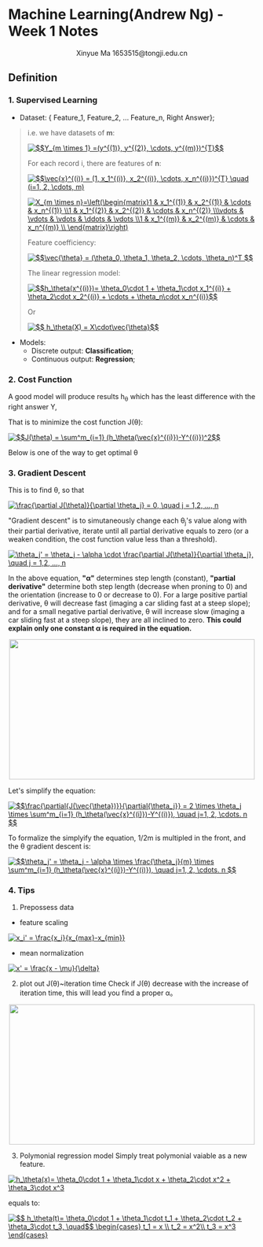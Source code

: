 # Machine Learning(Andrew Ng) - Week 1 Notes

<p align="center">
Xinyue Ma   1653515@tongji.edu.cn
</p>


## Definition

### 1. Supervised Learning
+ Dataset: 
{ Feature_1, Feature_2, ... Feature_n, Right Answer};

> i.e. we have datasets of **m**:
>
> <!--$$Y_{m \times 1} =(y^{(1)}, y^{(2)}, \cdots, y^{(m)})^{T}$$-->
>
><a href="https://www.codecogs.com/eqnedit.php?latex=$$Y_{m&space;\times&space;1}&space;=(y^{(1)},&space;y^{(2)},&space;\cdots,&space;y^{(m)})^{T}$$" target="_blank"><img src="https://latex.codecogs.com/gif.latex?$$Y_{m&space;\times&space;1}&space;=(y^{(1)},&space;y^{(2)},&space;\cdots,&space;y^{(m)})^{T}$$" title="$$Y_{m \times 1} =(y^{(1)}, y^{(2)}, \cdots, y^{(m)})^{T}$$" /></a>
>
> For each record i, there are features of **n**:
>
> <!--$$\vec{x}^{(i)} = (1, x_1^{(i)}, x_2^{(i)}, \cdots, x_n^{(i)})^{T} \quad (i=1, 2, \cdots, m) $$-->
>
> <a href="https://www.codecogs.com/eqnedit.php?latex=$$\vec{x}^{(i)}&space;=&space;(1,&space;x_1^{(i)},&space;x_2^{(i)},&space;\cdots,&space;x_n^{(i)})^{T}&space;\quad&space;(i=1,&space;2,&space;\cdots,&space;m)" target="_blank"><img src="https://latex.codecogs.com/gif.latex?$$\vec{x}^{(i)}&space;=&space;(1,&space;x_1^{(i)},&space;x_2^{(i)},&space;\cdots,&space;x_n^{(i)})^{T}&space;\quad&space;(i=1,&space;2,&space;\cdots,&space;m)" title="$$\vec{x}^{(i)} = (1, x_1^{(i)}, x_2^{(i)}, \cdots, x_n^{(i)})^{T} \quad (i=1, 2, \cdots, m)" /></a>
>
> <!--X_{m \times n}=\left(\begin{matrix}1 & x_1^{(1)} & x_2^{(1)} & \cdots & x_n^{(1)} \\1 & x_1^{(2)} & x_2^{(2)} & \cdots & x_n^{(2)} \\\vdots & \vdots & \vdots & \ddots & \vdots \\1 & x_1^{(m)} & x_2^{(m)} & \cdots & x_n^{(m)} \\ \end{matrix}\right)-->
>
> <a href="https://www.codecogs.com/eqnedit.php?latex=X_{m&space;\times&space;n}=\left(\begin{matrix}1&space;&&space;x_1^{(1)}&space;&&space;x_2^{(1)}&space;&&space;\cdots&space;&&space;x_n^{(1)}&space;\\1&space;&&space;x_1^{(2)}&space;&&space;x_2^{(2)}&space;&&space;\cdots&space;&&space;x_n^{(2)}&space;\\\vdots&space;&&space;\vdots&space;&&space;\vdots&space;&&space;\ddots&space;&&space;\vdots&space;\\1&space;&&space;x_1^{(m)}&space;&&space;x_2^{(m)}&space;&&space;\cdots&space;&&space;x_n^{(m)}&space;\\&space;\end{matrix}\right)" target="_blank"><img src="https://latex.codecogs.com/gif.latex?X_{m&space;\times&space;n}=\left(\begin{matrix}1&space;&&space;x_1^{(1)}&space;&&space;x_2^{(1)}&space;&&space;\cdots&space;&&space;x_n^{(1)}&space;\\1&space;&&space;x_1^{(2)}&space;&&space;x_2^{(2)}&space;&&space;\cdots&space;&&space;x_n^{(2)}&space;\\\vdots&space;&&space;\vdots&space;&&space;\vdots&space;&&space;\ddots&space;&&space;\vdots&space;\\1&space;&&space;x_1^{(m)}&space;&&space;x_2^{(m)}&space;&&space;\cdots&space;&&space;x_n^{(m)}&space;\\&space;\end{matrix}\right)" title="X_{m \times n}=\left(\begin{matrix}1 & x_1^{(1)} & x_2^{(1)} & \cdots & x_n^{(1)} \\1 & x_1^{(2)} & x_2^{(2)} & \cdots & x_n^{(2)} \\\vdots & \vdots & \vdots & \ddots & \vdots \\1 & x_1^{(m)} & x_2^{(m)} & \cdots & x_n^{(m)} \\ \end{matrix}\right)" /></a>
>
>  
> Feature coefficiency:
>
> <!--$$\vec{\theta} = (\theta_0, \theta_1, \theta_2, \cdots, \theta_n)^T $$-->
>
><a href="https://www.codecogs.com/eqnedit.php?latex=$$\vec{\theta}&space;=&space;(\theta_0,&space;\theta_1,&space;\theta_2,&space;\cdots,&space;\theta_n)^T&space;$$" target="_blank"><img src="https://latex.codecogs.com/gif.latex?$$\vec{\theta}&space;=&space;(\theta_0,&space;\theta_1,&space;\theta_2,&space;\cdots,&space;\theta_n)^T&space;$$" title="$$\vec{\theta} = (\theta_0, \theta_1, \theta_2, \cdots, \theta_n)^T $$" /></a>
> 
> The linear regression model:
>
> <!--$$h_\theta(x^{(i)})= \theta_0\cdot 1 + \theta_1\cdot x_1^{(i)} + \theta_2\cdot x_2^{(i)} + \cdots + \theta_n\cdot x_n^{(i)}$$-->
>
> <a href="https://www.codecogs.com/eqnedit.php?latex=$$h_\theta(x^{(i)})=&space;\theta_0\cdot&space;1&space;&plus;&space;\theta_1\cdot&space;x_1^{(i)}&space;&plus;&space;\theta_2\cdot&space;x_2^{(i)}&space;&plus;&space;\cdots&space;&plus;&space;\theta_n\cdot&space;x_n^{(i)}$$" target="_blank"><img src="https://latex.codecogs.com/gif.latex?$$h_\theta(x^{(i)})=&space;\theta_0\cdot&space;1&space;&plus;&space;\theta_1\cdot&space;x_1^{(i)}&space;&plus;&space;\theta_2\cdot&space;x_2^{(i)}&space;&plus;&space;\cdots&space;&plus;&space;\theta_n\cdot&space;x_n^{(i)}$$" title="$$h_\theta(x^{(i)})= \theta_0\cdot 1 + \theta_1\cdot x_1^{(i)} + \theta_2\cdot x_2^{(i)} + \cdots + \theta_n\cdot x_n^{(i)}$$" /></a>
>
> Or
>
> <!--$$ h_\theta(X) = X\cdot\vec{\theta}$$-->
>
> <a href="https://www.codecogs.com/eqnedit.php?latex=$$&space;h_\theta(X)&space;=&space;X\cdot\vec{\theta}$$" target="_blank"><img src="https://latex.codecogs.com/gif.latex?$$&space;h_\theta(X)&space;=&space;X\cdot\vec{\theta}$$" title="$$ h_\theta(X) = X\cdot\vec{\theta}$$" /></a>


+ Models:
	- Discrete output: **Classification**;
	- Continuous output: **Regression**;


### 2. Cost Function
A good model will produce results h<sub>θ</sub> which has the least difference with the right answer Y, 

That is to minimize the cost function J(θ):

<!--$$J(\theta) = \sum^m_{i=1} (h_\theta(\vec{x}^{(i)})-Y^{(i)})^2$$-->

<a href="https://www.codecogs.com/eqnedit.php?latex=$$J(\theta)&space;=&space;\sum^m_{i=1}&space;(h_\theta(\vec{x}^{(i)})-Y^{(i)})^2$$" target="_blank"><img src="https://latex.codecogs.com/gif.latex?$$J(\theta)&space;=&space;\sum^m_{i=1}&space;(h_\theta(\vec{x}^{(i)})-Y^{(i)})^2$$" title="$$J(\theta) = \sum^m_{i=1} (h_\theta(\vec{x}^{(i)})-Y^{(i)})^2$$" /></a>

Below is one of the way to get optimal θ

### 3. Gradient Descent

This is to find θ, so that 

<!--\frac{\partial J(\theta)}{\partial \theta_j} = 0, \quad j = 1,2, ..., n-->

<a href="https://www.codecogs.com/eqnedit.php?latex=\frac{\partial&space;J(\theta)}{\partial&space;\theta_j}&space;=&space;0,&space;\quad&space;j&space;=&space;1,2,&space;...,&space;n" target="_blank"><img src="https://latex.codecogs.com/gif.latex?\frac{\partial&space;J(\theta)}{\partial&space;\theta_j}&space;=&space;0,&space;\quad&space;j&space;=&space;1,2,&space;...,&space;n" title="\frac{\partial J(\theta)}{\partial \theta_j} = 0, \quad j = 1,2, ..., n" /></a>

"Gradient descent" is to simutaneously change each θ<sub>j</sub>'s value along with their partial derivative, iterate until all partial derivative equals to zero (or a weaken condition, the cost function value less than a threshold).

<!--\theta_j' = \theta_j - \alpha \cdot \frac{\partial J(\theta)}{\partial \theta_j}, \quad j = 1,2, ..., n-->

<a href="https://www.codecogs.com/eqnedit.php?latex=\theta_j'&space;=&space;\theta_j&space;-&space;\alpha&space;\cdot&space;\frac{\partial&space;J(\theta)}{\partial&space;\theta_j},&space;\quad&space;j&space;=&space;1,2,&space;...,&space;n" target="_blank"><img src="https://latex.codecogs.com/gif.latex?\theta_j'&space;=&space;\theta_j&space;-&space;\alpha&space;\cdot&space;\frac{\partial&space;J(\theta)}{\partial&space;\theta_j},&space;\quad&space;j&space;=&space;1,2,&space;...,&space;n" title="\theta_j' = \theta_j - \alpha \cdot \frac{\partial J(\theta)}{\partial \theta_j}, \quad j = 1,2, ..., n" /></a>

In the above equation, __"α"__ determines step length (constant), __"partial derivative"__ determine both step length (decrease when proning to 0) and the orientation (increase to 0 or decrease to 0).
For a large positive partial derivative, θ will decrease fast (imaging a car sliding fast at a steep slope); and for a small negative partial derivative, θ will increase slow (imaging a car sliding fast at a steep slope), they are all inclined to zero. **This could explain only one constant α is required in the equation.**

<div align=center>
	<img width="500" height="285" src="https://github.com/CnDE-M/Coursera_MarchineLearning/blob/master/Week_1_Gradient_Descent/svgs/gradient_descent.png"/>
</div>

Let's simplify the equation:
<!--$$\frac{\partial{J(\vec{\theta})}}{\partial{\theta_j}} = 2 \times \theta_j \times \sum^m_{i=1} (h_\theta(\vec{x}^{(i)})-Y^{(i)}), \quad j=1, 2, \cdots. n $$-->

<a href="https://www.codecogs.com/eqnedit.php?latex=$$\frac{\partial{J(\vec{\theta})}}{\partial{\theta_j}}&space;=&space;2&space;\times&space;\theta_j&space;\times&space;\sum^m_{i=1}&space;(h_\theta(\vec{x}^{(i)})-Y^{(i)}),&space;\quad&space;j=1,&space;2,&space;\cdots.&space;n&space;$$" target="_blank"><img src="https://latex.codecogs.com/gif.latex?$$\frac{\partial{J(\vec{\theta})}}{\partial{\theta_j}}&space;=&space;2&space;\times&space;\theta_j&space;\times&space;\sum^m_{i=1}&space;(h_\theta(\vec{x}^{(i)})-Y^{(i)}),&space;\quad&space;j=1,&space;2,&space;\cdots.&space;n&space;$$" title="$$\frac{\partial{J(\vec{\theta})}}{\partial{\theta_j}} = 2 \times \theta_j \times \sum^m_{i=1} (h_\theta(\vec{x}^{(i)})-Y^{(i)}), \quad j=1, 2, \cdots. n $$" /></a>

To formalize the simplyify the equation, 1/2m is multipled in the front, and the θ gradient descent is:

<!--$$\theta_j' = \theta_j - \alpha \times \frac{\theta_j}{m} \times \sum^m_{i=1} (h_\theta(\vec{x}^{(i)})-Y^{(i)}), \quad j=1, 2, \cdots. n $$-->

<a href="https://www.codecogs.com/eqnedit.php?latex=$$\theta_j'&space;=&space;\theta_j&space;-&space;\alpha&space;\times&space;\frac{\theta_j}{m}&space;\times&space;\sum^m_{i=1}&space;(h_\theta(\vec{x}^{(i)})-Y^{(i)}),&space;\quad&space;j=1,&space;2,&space;\cdots.&space;n&space;$$" target="_blank"><img src="https://latex.codecogs.com/gif.latex?$$\theta_j'&space;=&space;\theta_j&space;-&space;\alpha&space;\times&space;\frac{\theta_j}{m}&space;\times&space;\sum^m_{i=1}&space;(h_\theta(\vec{x}^{(i)})-Y^{(i)}),&space;\quad&space;j=1,&space;2,&space;\cdots.&space;n&space;$$" title="$$\theta_j' = \theta_j - \alpha \times \frac{\theta_j}{m} \times \sum^m_{i=1} (h_\theta(\vec{x}^{(i)})-Y^{(i)}), \quad j=1, 2, \cdots. n $$" /></a>

### 4. Tips

1. Prepossess data

+ feature scaling

<!--$$x_i' = \frac{x_i}{x_{max}-x_{min}}$$-->

<a href="https://www.codecogs.com/eqnedit.php?latex=x_i'&space;=&space;\frac{x_i}{x_{max}-x_{min}}" target="_blank"><img src="https://latex.codecogs.com/gif.latex?x_i'&space;=&space;\frac{x_i}{x_{max}-x_{min}}" title="x_i' = \frac{x_i}{x_{max}-x_{min}}" /></a>

+ mean normalization

<!--$$ x' = \frac{x - \mu}{\delta} $$-->

<a href="https://www.codecogs.com/eqnedit.php?latex=x'&space;=&space;\frac{x&space;-&space;\mu}{\delta}" target="_blank"><img src="https://latex.codecogs.com/gif.latex?x'&space;=&space;\frac{x&space;-&space;\mu}{\delta}" title="x' = \frac{x - \mu}{\delta}" /></a>

2. plot out J(θ)~iteration time
Check if J(θ) decrease with the increase of iteration time, this will lead you find a proper α。

<div align=center>
	<img width="500" height="285" src="https://github.com/CnDE-M/Coursera_MarchineLearning/blob/master/Week_1_Gradient_Descent/svgs/"/>
</div>

3. Polymonial regression model
Simply treat polymonial vaiable as a new feature.

<!--$$ h_\theta(x)= \theta_0\cdot 1 + \theta_1\cdot x + \theta_2\cdot x^2 + \theta_3\cdot x^3  $$-->

<a href="https://www.codecogs.com/eqnedit.php?latex=h_\theta(x)=&space;\theta_0\cdot&space;1&space;&plus;&space;\theta_1\cdot&space;x&space;&plus;&space;\theta_2\cdot&space;x^2&space;&plus;&space;\theta_3\cdot&space;x^3" target="_blank"><img src="https://latex.codecogs.com/gif.latex?h_\theta(x)=&space;\theta_0\cdot&space;1&space;&plus;&space;\theta_1\cdot&space;x&space;&plus;&space;\theta_2\cdot&space;x^2&space;&plus;&space;\theta_3\cdot&space;x^3" title="h_\theta(x)= \theta_0\cdot 1 + \theta_1\cdot x + \theta_2\cdot x^2 + \theta_3\cdot x^3" /></a>

equals to:
<!--$$ h_\theta(t)= \theta_0\cdot 1 + \theta_1\cdot t_1 + \theta_2\cdot t_2 + \theta_3\cdot t_3, \quad$$ \begin{cases} t_1 = x \\t_2 = x^2\\t_3 = x^3\end{cases}-->

<a href="https://www.codecogs.com/eqnedit.php?latex=$$&space;h_\theta(t)=&space;\theta_0\cdot&space;1&space;&plus;&space;\theta_1\cdot&space;t_1&space;&plus;&space;\theta_2\cdot&space;t_2&space;&plus;&space;\theta_3\cdot&space;t_3,&space;\quad$$&space;\begin{cases}&space;t_1&space;=&space;x&space;\\&space;t_2&space;=&space;x^2\\&space;t_3&space;=&space;x^3&space;\end{cases}" target="_blank"><img src="https://latex.codecogs.com/gif.latex?$$&space;h_\theta(t)=&space;\theta_0\cdot&space;1&space;&plus;&space;\theta_1\cdot&space;t_1&space;&plus;&space;\theta_2\cdot&space;t_2&space;&plus;&space;\theta_3\cdot&space;t_3,&space;\quad$$&space;\begin{cases}&space;t_1&space;=&space;x&space;\\&space;t_2&space;=&space;x^2\\&space;t_3&space;=&space;x^3&space;\end{cases}" title="$$ h_\theta(t)= \theta_0\cdot 1 + \theta_1\cdot t_1 + \theta_2\cdot t_2 + \theta_3\cdot t_3, \quad$$ \begin{cases} t_1 = x \\ t_2 = x^2\\ t_3 = x^3 \end{cases}" /></a>


